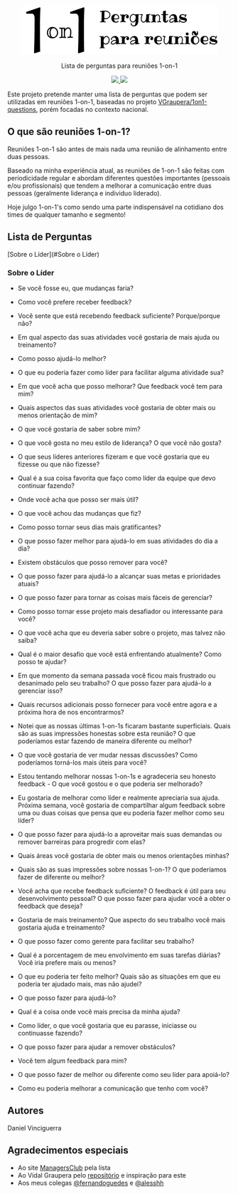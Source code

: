 
<p align="center">
  <img src="./1on1-meeting-questions-logo.png">
  <p align="center">Lista de perguntas para reuniões 1-on-1</p>

  <p align="center">
    <a href="#">
      <img src="https://img.shields.io/badge/made%20with-%E2%9D%A4-blue">
    </a>
    <a href="https://github.com/GouveaHeitor/nipe/blob/master/LICENSE.md">
      <img src="https://img.shields.io/badge/license-MIT-blue.svg">
    </a>
  </p>
</p>

Este projeto pretende manter uma lista de perguntas que podem ser utilizadas em reuniões 1-on-1, baseadas no projeto [VGraupera/1on1-questions](https://github.com/VGraupera/1on1-questions), porém focadas no contexto nacional.

## O que são reuniões 1-on-1?

Reuniões 1-on-1 são antes de mais nada uma reunião de alinhamento entre duas pessoas.

Baseado na minha experiência atual, as reuniões de 1-on-1 são feitas com periodicidade regular e abordam diferentes questões importantes (pessoais e/ou profissionais) que tendem a melhorar a comunicação entre duas pessoas (geralmente liderança e individuo liderado).

Hoje julgo 1-on-1's como sendo uma parte indispensável na cotidiano dos times de qualquer tamanho e segmento!

## Lista de Perguntas


[Sobre o Líder](#Sobre o Líder)



### Sobre o Líder

  
* Se você fosse eu, que mudanças faria?
  
* Como você prefere receber feedback?
  
* Você sente que está recebendo feedback suficiente? Porque/porque não?
  
* Em qual aspecto das suas atividades você gostaria de mais ajuda ou treinamento?
  
* Como posso ajudá-lo melhor?
  
* O que eu poderia fazer como líder para facilitar alguma atividade sua?
  
* Em que você acha que posso melhorar? Que feedback você tem para mim?
  
* Quais aspectos das suas atividades você gostaria de obter mais ou menos orientação de mim?
  
* O que você gostaria de saber sobre mim?
  
* O que você gosta no meu estilo de liderança? O que você não gosta?
  
* O que seus líderes anteriores fizeram e que você gostaria que eu fizesse ou que não fizesse?
  
* Qual é a sua coisa favorita que faço como líder da equipe que devo continuar fazendo?
  
* Onde você acha que posso ser mais útil?
  
* O que você achou das mudanças que fiz?
  
* Como posso tornar seus dias mais gratificantes?
  
* O que posso fazer melhor para ajudá-lo em suas atividades do dia a dia?
  
* Existem obstáculos que posso remover para você?
  
* O que posso fazer para ajudá-lo a alcançar suas metas e prioridades atuais?
  
* O que posso fazer para tornar as coisas mais fáceis de gerenciar?
  
* Como posso tornar esse projeto mais desafiador ou interessante para você?
  
* O que você acha que eu deveria saber sobre o projeto, mas talvez não saiba?
  
* Qual é o maior desafio que você está enfrentando atualmente? Como posso te ajudar?
  
* Em que momento da semana passada você ficou mais frustrado ou desanimado pelo seu trabalho? O que posso fazer para ajudá-lo a gerenciar isso?
  
* Quais recursos adicionais posso fornecer para você entre agora e a próxima hora de nos encontrarmos?
  
* Notei que as nossas últimas 1-on-1s ficaram bastante superficiais. Quais são as suas impressões honestas sobre esta reunião? O que poderíamos estar fazendo de maneira diferente ou melhor?
  
* O que você gostaria de ver mudar nessas discussões? Como poderíamos torná-los mais úteis para você?
  
* Estou tentando melhorar nossas 1-on-1s e agradeceria seu honesto feedback - O que você gostou e o que poderia ser melhorado?
  
* Eu gostaria de melhorar como líder e realmente apreciaria sua ajuda. Próxima semana, você gostaria de compartilhar algum feedback sobre uma ou duas coisas que pensa que eu poderia fazer melhor como seu líder?
  
* O que posso fazer para ajudá-lo a aproveitar mais suas demandas ou remover barreiras para progredir com elas?
  
* Quais áreas você gostaria de obter mais ou menos orientações minhas?
  
* Quais são as suas impressões sobre nossas 1-on-1? O que poderíamos fazer de diferente ou melhor?
  
* Você acha que recebe feedback suficiente? O feedback é útil para seu desenvolvimento pessoal? O que posso fazer para ajudar você a obter o feedback que deseja?
  
* Gostaria de mais treinamento? Que aspecto do seu trabalho você mais gostaria ajuda e treinamento?
  
* O que posso fazer como gerente para facilitar seu trabalho?
  
* Qual é a porcentagem de meu envolvimento em suas tarefas diárias? Você iria prefere mais ou menos?
  
* O que eu poderia ter feito melhor? Quais são as situações em que eu poderia ter ajudado mais, mas não ajudei?
  
* O que posso fazer para ajudá-lo?
  
* Qual é a coisa onde você mais precisa da minha ajuda?
  
* Como líder, o que você gostaria que eu parasse, iniciasse ou continuasse fazendo?
  
* O que posso fazer para ajudar a remover obstáculos?
  
* Você tem algum feedback para mim?
  
* O que posso fazer de melhor ou diferente como seu líder para apoiá-lo?
  
* Como eu poderia melhorar a comunicação que tenho com você?
  


## Autores

Daniel Vinciguerra

## Agradecimentos especiais

* Ao site [ManagersClub](https://www.managersclub.com/mega-list-of-1-on-1-meeting-questions/) pela lista
* Ao Vidal Graupera pelo [repositório](https://github.com/VGraupera/1on1-questions) e inspiração para este
* Aos meus colegas [@fernandoguedes](https://github.com/fernandoguedes) e [@alesshh](https://github.com/alesshh)
